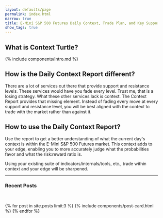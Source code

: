 ```yaml
---
layout: defaults/page
permalink: index.html
narrow: true
title: E-Mini S&P 500 Futures Daily Context, Trade Plan, and Key Support/Resistance Zones for Day Traders
show_tags: true
---
```


## What is Context Turtle?

{% include components/intro.md %}


## How is the Daily Context Report different?

There are a lot of services out there that provide support and resistance levels. These services would have you fade every level. Trust me, that is a losing strategy. What these other services lack is context. The Context Report provides that missing element. Instead of fading every move at every support and resistance level, you will be best aligned with the context to trade with the market rather than against it.


## How to use the Daily Context Report?

Use the report to get a better understanding of what the current day's context is within the E-Mini S&P 500 Futures market. This context adds to your edge, enabling you to more accurately judge what the probabilities favor and what the risk:reward ratio is. 

Using your existing suite of indicators/internals/tools, etc., trade within context and your edge will be sharpened.


<hr />

### Recent Posts
<br/>

{% for post in site.posts limit:3 %}
{% include components/post-card.html %}
{% endfor %}


